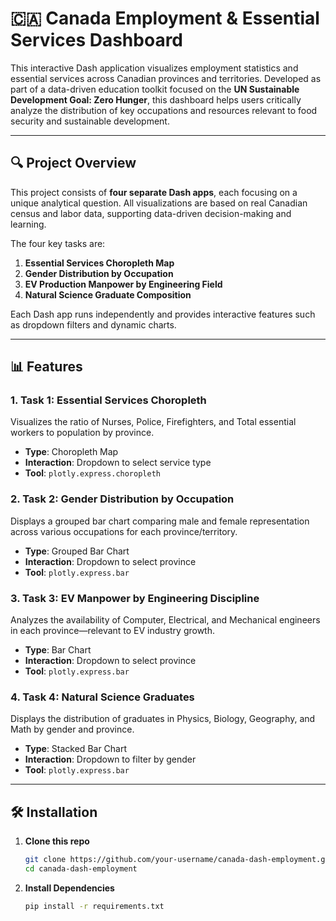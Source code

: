 # 🇨🇦 Canada Employment & Essential Services Dashboard

This interactive Dash application visualizes employment statistics and essential services across Canadian provinces and territories. Developed as part of a data-driven education toolkit focused on the **UN Sustainable Development Goal: Zero Hunger**, this dashboard helps users critically analyze the distribution of key occupations and resources relevant to food security and sustainable development.

---

## 🔍 Project Overview

This project consists of **four separate Dash apps**, each focusing on a unique analytical question. All visualizations are based on real Canadian census and labor data, supporting data-driven decision-making and learning.

The four key tasks are:

1. **Essential Services Choropleth Map**
2. **Gender Distribution by Occupation**
3. **EV Production Manpower by Engineering Field**
4. **Natural Science Graduate Composition**

Each Dash app runs independently and provides interactive features such as dropdown filters and dynamic charts.

---

## 📊 Features

### 1. **Task 1: Essential Services Choropleth**
Visualizes the ratio of Nurses, Police, Firefighters, and Total essential workers to population by province.

- **Type**: Choropleth Map
- **Interaction**: Dropdown to select service type
- **Tool**: `plotly.express.choropleth`

### 2. **Task 2: Gender Distribution by Occupation**
Displays a grouped bar chart comparing male and female representation across various occupations for each province/territory.

- **Type**: Grouped Bar Chart
- **Interaction**: Dropdown to select province
- **Tool**: `plotly.express.bar`

### 3. **Task 3: EV Manpower by Engineering Discipline**
Analyzes the availability of Computer, Electrical, and Mechanical engineers in each province—relevant to EV industry growth.

- **Type**: Bar Chart
- **Interaction**: Dropdown to select province
- **Tool**: `plotly.express.bar`

### 4. **Task 4: Natural Science Graduates**
Displays the distribution of graduates in Physics, Biology, Geography, and Math by gender and province.

- **Type**: Stacked Bar Chart
- **Interaction**: Dropdown to filter by gender
- **Tool**: `plotly.express.bar`

---

## 🛠️ Installation

1. **Clone this repo**
   ```bash
   git clone https://github.com/your-username/canada-dash-employment.git
   cd canada-dash-employment

2. **Install Dependencies**
   ```bash
   pip install -r requirements.txt

